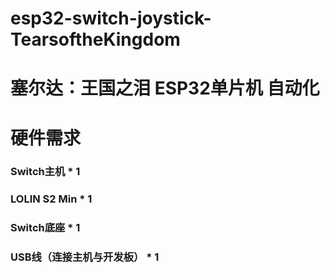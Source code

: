 # esp32-switch-joystick-TearsoftheKingdom
# 塞尔达：王国之泪 ESP32单片机 自动化

# 硬件需求
### Switch主机 * 1
### LOLIN S2 Min * 1
### Switch底座 * 1
### USB线（连接主机与开发板） * 1
